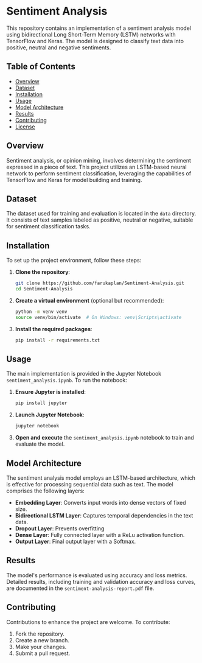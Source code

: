 # Sentiment Analysis 

This repository contains an implementation of a sentiment analysis model using bidirectional Long Short-Term Memory (LSTM) networks with TensorFlow and Keras. The model is designed to classify text data into positive, neutral and negative sentiments.

## Table of Contents

- [Overview](#overview)
- [Dataset](#dataset)
- [Installation](#installation)
- [Usage](#usage)
- [Model Architecture](#model-architecture)
- [Results](#results)
- [Contributing](#contributing)
- [License](#license)

## Overview

Sentiment analysis, or opinion mining, involves determining the sentiment expressed in a piece of text. This project utilizes an LSTM-based neural network to perform sentiment classification, leveraging the capabilities of TensorFlow and Keras for model building and training.

## Dataset

The dataset used for training and evaluation is located in the `data` directory. It consists of text samples labeled as positive, neutral or negative, suitable for sentiment classification tasks.

## Installation

To set up the project environment, follow these steps:

1. **Clone the repository**:

   ```bash
   git clone https://github.com/farukaplan/Sentiment-Analysis.git
   cd Sentiment-Analysis
   ```

2. **Create a virtual environment** (optional but recommended):

   ```bash
   python -m venv venv
   source venv/bin/activate  # On Windows: venv\Scripts\activate
   ```

3. **Install the required packages**:

   ```bash
   pip install -r requirements.txt
   ```

## Usage

The main implementation is provided in the Jupyter Notebook `sentiment_analysis.ipynb`. To run the notebook:

1. **Ensure Jupyter is installed**:

   ```bash
   pip install jupyter
   ```

2. **Launch Jupyter Notebook**:

   ```bash
   jupyter notebook
   ```

3. **Open and execute** the `sentiment_analysis.ipynb` notebook to train and evaluate the model.

## Model Architecture

The sentiment analysis model employs an LSTM-based architecture, which is effective for processing sequential data such as text. The model comprises the following layers:

- **Embedding Layer**: Converts input words into dense vectors of fixed size.
- **Bidirectional LSTM Layer**: Captures temporal dependencies in the text data.
- **Dropout Layer**: Prevents overfitting
- **Dense Layer**: Fully connected layer with a ReLu activation function.
- **Output Layer**: Final output layer with a Softmax.

## Results

The model's performance is evaluated using accuracy and loss metrics. Detailed results, including training and validation accuracy and loss curves, are documented in the `sentiment-analysis-report.pdf` file.

## Contributing

Contributions to enhance the project are welcome. To contribute:

1. Fork the repository.
2. Create a new branch.
3. Make your changes.
4. Submit a pull request.
